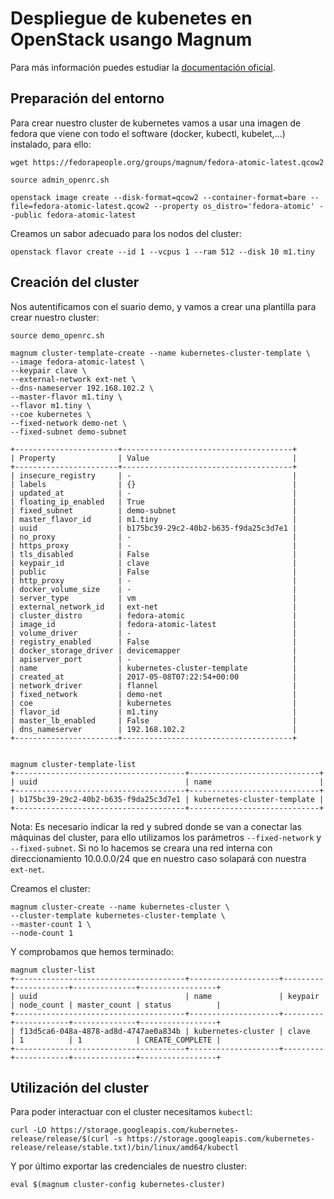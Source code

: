 # Despliegue de kubenetes en OpenStack usango Magnum

Para más información puedes estudiar la [documentación oficial](https://docs.openstack.org/developer/magnum/userguide.html).

## Preparación del entorno

Para crear nuestro cluster de kubernetes vamos a usar una imagen de fedora que viene con todo el software (docker, kubectl, kubelet,...) instalado, para ello:

	wget https://fedorapeople.org/groups/magnum/fedora-atomic-latest.qcow2

	source admin_openrc.sh

	openstack image create --disk-format=qcow2 --container-format=bare --file=fedora-atomic-latest.qcow2 --property os_distro='fedora-atomic' --public fedora-atomic-latest 

Creamos un sabor adecuado para los nodos del cluster:

	openstack flavor create --id 1 --vcpus 1 --ram 512 --disk 10 m1.tiny

## Creación del cluster

Nos autentificamos con el suario demo, y vamos a crear una plantilla para crear nuestro cluster:

	source demo_openrc.sh

	magnum cluster-template-create --name kubernetes-cluster-template \
	--image fedora-atomic-latest \
	--keypair clave \
	--external-network ext-net \
	--dns-nameserver 192.168.102.2 \
	--master-flavor m1.tiny \
	--flavor m1.tiny \
	--coe kubernetes \
	--fixed-network demo-net \
	--fixed-subnet demo-subnet	

	+-----------------------+--------------------------------------+
	| Property              | Value                                |
	+-----------------------+--------------------------------------+
	| insecure_registry     | -                                    |
	| labels                | {}                                   |
	| updated_at            | -                                    |
	| floating_ip_enabled   | True                                 |
	| fixed_subnet          | demo-subnet                          |
	| master_flavor_id      | m1.tiny                              |
	| uuid                  | b175bc39-29c2-40b2-b635-f9da25c3d7e1 |
	| no_proxy              | -                                    |
	| https_proxy           | -                                    |
	| tls_disabled          | False                                |
	| keypair_id            | clave                                |
	| public                | False                                |
	| http_proxy            | -                                    |
	| docker_volume_size    | -                                    |
	| server_type           | vm                                   |
	| external_network_id   | ext-net                              |
	| cluster_distro        | fedora-atomic                        |
	| image_id              | fedora-atomic-latest                 |
	| volume_driver         | -                                    |
	| registry_enabled      | False                                |
	| docker_storage_driver | devicemapper                         |
	| apiserver_port        | -                                    |
	| name                  | kubernetes-cluster-template          |
	| created_at            | 2017-05-08T07:22:54+00:00            |
	| network_driver        | flannel                              |
	| fixed_network         | demo-net                             |
	| coe                   | kubernetes                           |
	| flavor_id             | m1.tiny                              |
	| master_lb_enabled     | False                                |
	| dns_nameserver        | 192.168.102.2                        |
	+-----------------------+--------------------------------------+


	magnum cluster-template-list
	+--------------------------------------+-----------------------------+
	| uuid                                 | name                        |
	+--------------------------------------+-----------------------------+
	| b175bc39-29c2-40b2-b635-f9da25c3d7e1 | kubernetes-cluster-template |
	+--------------------------------------+-----------------------------+

Nota: Es necesario indicar la red y subred donde se van a conectar las máquinas del cluster, para ello utilizamos los parámetros `--fixed-network` y `--fixed-subnet`. Si no lo hacemos se creara una red interna con direccionamiento 10.0.0.0/24 que en nuestro caso solapará con nuestra `ext-net`.

Creamos el cluster:

	magnum cluster-create --name kubernetes-cluster \
	--cluster-template kubernetes-cluster-template \
	--master-count 1 \
	--node-count 1

Y comprobamos que hemos terminado:

	magnum cluster-list
	+--------------------------------------+--------------------+---------+------------+--------------+-----------------+
	| uuid                                 | name               | keypair | node_count | master_count | status          |
	+--------------------------------------+--------------------+---------+------------+--------------+-----------------+
	| f13d5ca6-048a-4878-ad8d-4747ae0a834b | kubernetes-cluster | clave   | 1          | 1            | CREATE_COMPLETE |
	+--------------------------------------+--------------------+---------+------------+--------------+-----------------+

## Utilización del cluster

Para poder interactuar con el cluster necesitamos `kubectl`:

	curl -LO https://storage.googleapis.com/kubernetes-release/release/$(curl -s https://storage.googleapis.com/kubernetes-release/release/stable.txt)/bin/linux/amd64/kubectl

Y por último exportar las credenciales de nuestro cluster:

	eval $(magnum cluster-config kubernetes-cluster)

